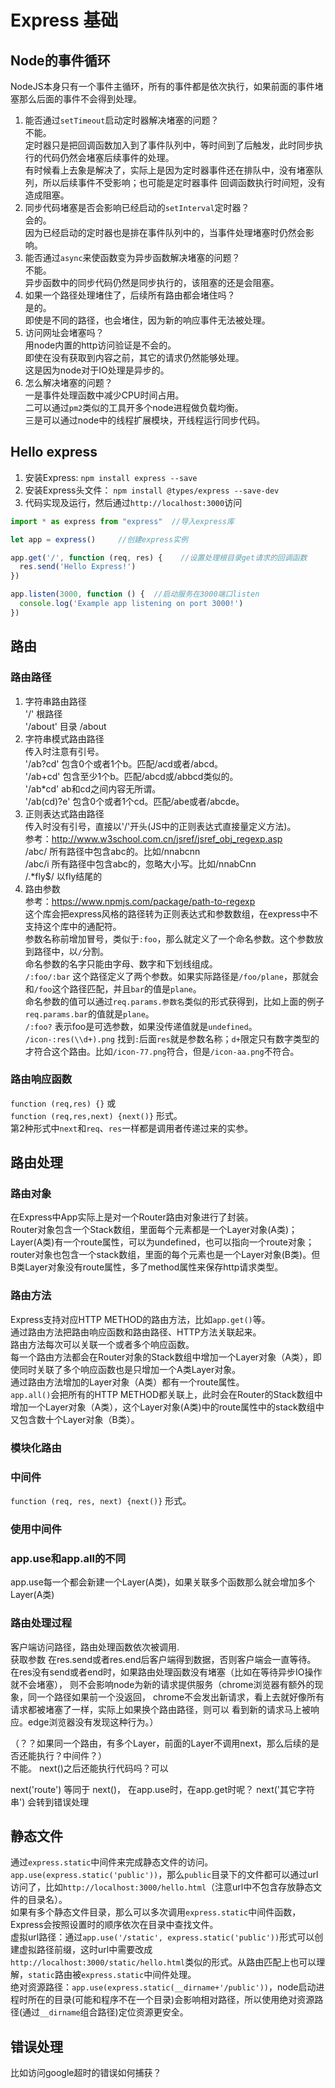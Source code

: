 # Express 基础

## Node的事件循环

NodeJS本身只有一个事件主循环，所有的事件都是依次执行，如果前面的事件堵塞那么后面的事件不会得到处理。

1. 能否通过`setTimeout`启动定时器解决堵塞的问题？  
   不能。  
   定时器只是把回调函数加入到了事件队列中，等时间到了后触发，此时同步执行的代码仍然会堵塞后续事件的处理。  
   有时候看上去象是解决了，实际上是因为定时器事件还在排队中，没有堵塞队列，所以后续事件不受影响；也可能是定时器事件
   回调函数执行时间短，没有造成阻塞。
1. 同步代码堵塞是否会影响已经启动的`setInterval`定时器？  
   会的。  
   因为已经启动的定时器也是排在事件队列中的，当事件处理堵塞时仍然会影响。
1. 能否通过`async`来使函数变为异步函数解决堵塞的问题？  
   不能。  
   异步函数中的同步代码仍然是同步执行的，该阻塞的还是会阻塞。
1. 如果一个路径处理堵住了，后续所有路由都会堵住吗？  
   是的。  
   即使是不同的路径，也会堵住，因为新的响应事件无法被处理。
1. 访问网址会堵塞吗？  
   用node内置的http访问验证是不会的。  
   即使在没有获取到内容之前，其它的请求仍然能够处理。  
   这是因为node对于IO处理是异步的。
1. 怎么解决堵塞的问题？  
   一是事件处理函数中减少CPU时间占用。  
   二可以通过`pm2`类似的工具开多个node进程做负载均衡。  
   三是可以通过node中的线程扩展模块，开线程运行同步代码。

## Hello express

1. 安装Express: `npm install express --save`
1. 安装Express头文件： `npm install @types/express --save-dev`
1. 代码实现及运行，然后通过`http://localhost:3000`访问

```ts
import * as express from "express"  //导入express库

let app = express()     //创建express实例

app.get('/', function (req, res) {    //设置处理根目录get请求的回调函数
  res.send('Hello Express!')
})

app.listen(3000, function () {  //启动服务在3000端口listen
  console.log('Example app listening on port 3000!')
})
```

## 路由

### 路由路径

1. 字符串路由路径  
  '/' 根路径  
  '/about' 目录 /about
1. 字符串模式路由路径  
  传入时注意有引号。  
  '/ab?cd' 包含0个或者1个b。匹配/acd或者/abcd。  
  '/ab+cd' 包含至少1个b。匹配/abcd或/abbcd类似的。  
  '/ab*cd' ab和cd之间内容无所谓。  
  '/ab(cd)?e' 包含0个或者1个cd。匹配/abe或者/abcde。  
1. 正则表达式路由路径  
  传入时没有引号，直接以'/'开头(JS中的正则表达式直接量定义方法)。  
  参考：<http://www.w3school.com.cn/jsref/jsref_obj_regexp.asp>  
  /abc/ 所有路径中包含abc的。比如/nnabcnn  
  /abc/i 所有路径中包含abc的，忽略大小写。比如/nnabCnn  
  /.*fly$/ 以fly结尾的
1. 路由参数  
  参考：<https://www.npmjs.com/package/path-to-regexp>  
  这个库会把express风格的路径转为正则表达式和参数数组，在express中不支持这个库中的通配符。  
  参数名称前增加冒号，类似于`:foo`，那么就定义了一个命名参数。这个参数放到路径中，以`/`分割。  
  命名参数的名字只能由字母、数字和下划线组成。  
  `/:foo/:bar` 这个路径定义了两个参数。如果实际路径是`/foo/plane`，那就会和`/foo`这个路径匹配，并且`bar`的值是`plane`。  
  命名参数的值可以通过`req.params.参数名`类似的形式获得到，比如上面的例子`req.params.bar`的值就是`plane`。  
  `/:foo?` 表示foo是可选参数，如果没传递值就是`undefined`。
  `/icon-:res(\\d+).png` 找到`:`后面`res`就是参数名称；`d+`限定只有数字类型的才符合这个路由。比如`/icon-77.png`符合，但是`/icon-aa.png`不符合。  

### 路由响应函数

`function (req,res) {}` 或  
`function (req,res,next) {next()}` 形式。  
 第2种形式中`next`和`req`、`res`一样都是调用者传递过来的实参。

## 路由处理

### 路由对象

在Express中App实际上是对一个Router路由对象进行了封装。  
Router对象包含一个Stack数组，里面每个元素都是一个Layer对象(A类)；  
Layer(A类)有一个route属性，可以为undefined，也可以指向一个route对象；  
router对象也包含一个stack数组，里面的每个元素也是一个Layer对象(B类)。但B类Layer对象没有route属性，多了method属性来保存http请求类型。

### 路由方法

Express支持对应HTTP METHOD的路由方法，比如`app.get()`等。  
通过路由方法把路由响应函数和路由路径、HTTP方法关联起来。  
路由方法每次可以关联一个或者多个响应函数。  
每一个路由方法都会在Router对象的Stack数组中增加一个Layer对象（A类），即使同时关联了多个响应函数也是只增加一个A类Layer对象。  
通过路由方法增加的Layer对象（A类）都有一个route属性。  
`app.all()`会把所有的HTTP METHOD都关联上，此时会在Router的Stack数组中增加一个Layer对象（A类），这个Layer对象(A类)中的route属性中的stack数组中又包含数十个Layer对象（B类）。  

### 模块化路由

### 中间件

`function (req, res, next) {next()}` 形式。

### 使用中间件

### app.use和app.all的不同

app.use每一个都会新建一个Layer(A类)，如果关联多个函数那么就会增加多个Layer(A类)

### 路由处理过程

客户端访问路径，路由处理函数依次被调用.  
获取参数
在res.send或者res.end后客户端得到数据，否则客户端会一直等待。  
在res没有send或者end时，如果路由处理函数没有堵塞（比如在等待异步IO操作就不会堵塞），
则不会影响node为新的请求提供服务（chrome浏览器有额外的现象，同一个路径如果前一个没返回，
chrome不会发出新请求，看上去就好像所有请求都被堵塞了一样，实际上如果换个路由路径，则可以
看到新的请求马上被响应。edge浏览器没有发现这种行为。）

（？？如果同一个路由，有多个Layer，前面的Layer不调用next，那么后续的是否还能执行？中间件？）  
  不能。
  next()之后还能执行代码吗？可以

next('route') 等同于 next()， 在app.use时，在app.get时呢？
next('其它字符串') 会转到错误处理

## 静态文件

通过`express.static`中间件来完成静态文件的访问。  
`app.use(express.static('public'))`，那么`public`目录下的文件都可以通过url访问了，比如`http://localhost:3000/hello.html`（注意url中不包含存放静态文件的目录名）。  
如果有多个静态文件目录，那么可以多次调用`express.static`中间件函数，Express会按照设置时的顺序依次在目录中查找文件。  
虚拟url路径：通过`app.use('/static', express.static('public'))`形式可以创建虚拟路径前缀，这时url中需要改成`http://localhost:3000/static/hello.html`类似的形式。从路由匹配上也可以理解，`static`路由被`express.static`中间件处理。  
绝对资源路径：`app.use(express.static(__dirname+'/public'))`，node启动进程时所在的目录(可能和程序不在一个目录)会影响相对路径，所以使用绝对资源路径(通过`__dirname`组合路径)定位资源更安全。

## 错误处理

比如访问google超时的错误如何捕获？
